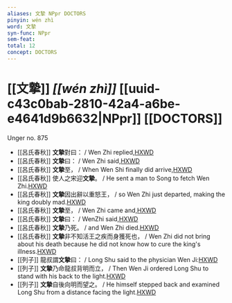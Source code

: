 ```yaml
---
aliases: 文摯 NPpr DOCTORS
pinyin: wén zhì
word: 文摯
syn-func: NPpr
sem-feat: 
total: 12
concept: DOCTORS 
---
```

# [[文摯]] *[[wén zhì]]*  [[uuid-c43c0bab-2810-42a4-a6be-e4641d9b6632|NPpr]] [[DOCTORS]]
Unger no. 875
 - [[呂氏春秋]] **文摯**對曰：
                     / Wen Zhi replied,[HXWD](https://hxwd.org/textview.html?location=KR3j0009_tls_011-11a.13)
 - [[呂氏春秋]] **文摯**曰：
                     / Wen Zhi said,[HXWD](https://hxwd.org/textview.html?location=KR3j0009_tls_011-11a.21)
 - [[呂氏春秋]] **文摯**至，
                     / When Wen Shi finally did arrive,[HXWD](https://hxwd.org/textview.html?location=KR3j0009_tls_011-11a.27)
 - [[呂氏春秋]] 使人之宋迎**文摯**。
                     / He sent a man to Song to fetch Wen Zhi.[HXWD](https://hxwd.org/textview.html?location=KR3j0009_tls_011-11a.3)
 - [[呂氏春秋]] **文摯**因出辭以重怒王，
                     / so Wen Zhi just departed, making the king doubly mad.[HXWD](https://hxwd.org/textview.html?location=KR3j0009_tls_011-11a.32)
 - [[呂氏春秋]] **文摯**至，
                     / Wen Zhi came and,[HXWD](https://hxwd.org/textview.html?location=KR3j0009_tls_011-11a.4)
 - [[呂氏春秋]] **文摯**曰：
                     / WenZhi said,[HXWD](https://hxwd.org/textview.html?location=KR3j0009_tls_011-11a.41)
 - [[呂氏春秋]] **文摯**乃死。
                     / and Wen Zhi died.[HXWD](https://hxwd.org/textview.html?location=KR3j0009_tls_011-11a.46)
 - [[呂氏春秋]] **文摯**非不知活王之疾而身獲死也，
                     / Wen Zhi did not bring about his death because he did not know how to cure the king's illness.[HXWD](https://hxwd.org/textview.html?location=KR3j0009_tls_011-11a.49)
 - [[列子]] 龍叔謂**文摯**曰：
                     / Long Shu said to the physician Wen Ji:[HXWD](https://hxwd.org/textview.html?location=KR5c0124_tls_004-8a.2)
 - [[列子]] **文摯**乃命龍叔背明而立，
                     / Then Wen Ji ordered Long Shu to stand with his back to the light.[HXWD](https://hxwd.org/textview.html?location=KR5c0124_tls_004-8a.33)
 - [[列子]] **文摯**自後向明而望之。
                     / He himself stepped back and examined Long Shu from a distance facing the light.[HXWD](https://hxwd.org/textview.html?location=KR5c0124_tls_004-8a.34)